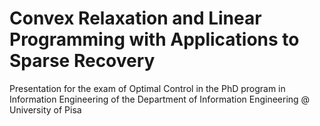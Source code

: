 # Convex Relaxation and Linear Programming with Applications to Sparse Recovery
Presentation for the exam of Optimal Control in the PhD program in Information Engineering of the Department of Information Engineering @ University of Pisa
